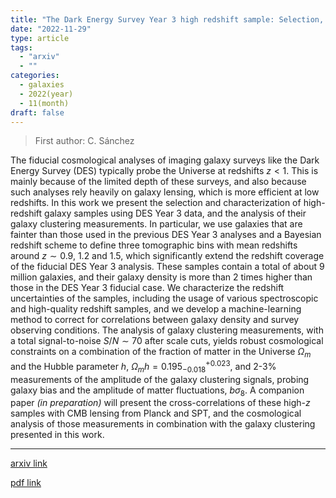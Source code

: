 ```yaml
---
title: "The Dark Energy Survey Year 3 high redshift sample: Selection, characterization and analysis of galaxy clustering"
date: "2022-11-29"
type: article
tags:
  - "arxiv"
  - ""
categories:
  - galaxies
  - 2022(year)
  - 11(month)
draft: false
---
```


> First author: C. Sánchez

 The fiducial cosmological analyses of imaging galaxy surveys like the Dark
Energy Survey (DES) typically probe the Universe at redshifts $z < 1$. This is
mainly because of the limited depth of these surveys, and also because such
analyses rely heavily on galaxy lensing, which is more efficient at low
redshifts. In this work we present the selection and characterization of
high-redshift galaxy samples using DES Year 3 data, and the analysis of their
galaxy clustering measurements. In particular, we use galaxies that are fainter
than those used in the previous DES Year 3 analyses and a Bayesian redshift
scheme to define three tomographic bins with mean redshifts around $z \sim
0.9$, $1.2$ and $1.5$, which significantly extend the redshift coverage of the
fiducial DES Year 3 analysis. These samples contain a total of about 9 million
galaxies, and their galaxy density is more than 2 times higher than those in
the DES Year 3 fiducial case. We characterize the redshift uncertainties of the
samples, including the usage of various spectroscopic and high-quality redshift
samples, and we develop a machine-learning method to correct for correlations
between galaxy density and survey observing conditions. The analysis of galaxy
clustering measurements, with a total signal-to-noise $S/N \sim 70$ after scale
cuts, yields robust cosmological constraints on a combination of the fraction
of matter in the Universe $\Omega_m$ and the Hubble parameter $h$, $\Omega_m h
= 0.195^{+0.023}_{-0.018}$, and 2-3% measurements of the amplitude of the
galaxy clustering signals, probing galaxy bias and the amplitude of matter
fluctuations, $b \sigma_8$. A companion paper $\textit{(in preparation)}$ will
present the cross-correlations of these high-$z$ samples with CMB lensing from
Planck and SPT, and the cosmological analysis of those measurements in
combination with the galaxy clustering presented in this work.

---
[arxiv link](http://arxiv.org/abs/2211.16593v2)

[pdf link](http://arxiv.org/pdf/2211.16593v2)